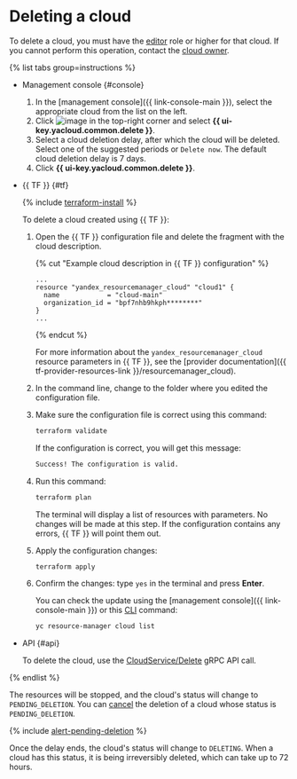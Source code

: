 # Deleting a cloud


To delete a cloud, you must have the [editor](../../../iam/roles-reference.md#editor) role or higher for that cloud. If you cannot perform this operation, contact the [cloud owner](../../concepts/resources-hierarchy.md#owner).

{% list tabs group=instructions %}

- Management console {#console}

   1. In the [management console]({{ link-console-main }}), select the appropriate cloud from the list on the left.
   1. Click ![image](../../../_assets/console-icons/ellipsis.svg) in the top-right corner and select **{{ ui-key.yacloud.common.delete }}**.
   1. Select a cloud deletion delay, after which the cloud will be deleted. Select one of the suggested periods or `Delete now`. The default cloud deletion delay is 7 days.
   1. Click **{{ ui-key.yacloud.common.delete }}**.

- {{ TF }} {#tf}

   {% include [terraform-install](../../../_includes/terraform-install.md) %}

   To delete a cloud created using {{ TF }}:

   1. Open the {{ TF }} configuration file and delete the fragment with the cloud description.

      {% cut "Example cloud description in {{ TF }} configuration" %}

      ```hcl
      ...
      resource "yandex_resourcemanager_cloud" "cloud1" {
        name            = "cloud-main"
        organization_id = "bpf7nhb9hkph********"
      }
      ...
      ```

      {% endcut %}

      For more information about the `yandex_resourcemanager_cloud` resource parameters in {{ TF }}, see the [provider documentation]({{ tf-provider-resources-link }}/resourcemanager_cloud).
   1. In the command line, change to the folder where you edited the configuration file.
   1. Make sure the configuration file is correct using this command:

      ```bash
      terraform validate
      ```

      If the configuration is correct, you will get this message:

      ```bash
      Success! The configuration is valid.
      ```

   1. Run this command:

      ```bash
      terraform plan
      ```

      The terminal will display a list of resources with parameters. No changes will be made at this step. If the configuration contains any errors, {{ TF }} will point them out.
   1. Apply the configuration changes:

      ```bash
      terraform apply
      ```

   1. Confirm the changes: type `yes` in the terminal and press **Enter**.

      You can check the update using the [management console]({{ link-console-main }}) or this [CLI](../../../cli/quickstart.md) command:

      ```bash
      yc resource-manager cloud list
      ```

- API {#api}

   To delete the cloud, use the [CloudService/Delete](../../api-ref/grpc/cloud_service.md#Delete) gRPC API call.

{% endlist %}

The resources will be stopped, and the cloud's status will change to `PENDING_DELETION`. You can [cancel](delete-cancel.md) the deletion of a cloud whose status is `PENDING_DELETION`.

{% include [alert-pending-deletion](../../../_includes/resource-manager/alert-pending-deletion.md) %}

Once the delay ends, the cloud's status will change to `DELETING`. When a cloud has this status, it is being irreversibly deleted, which can take up to 72 hours.
